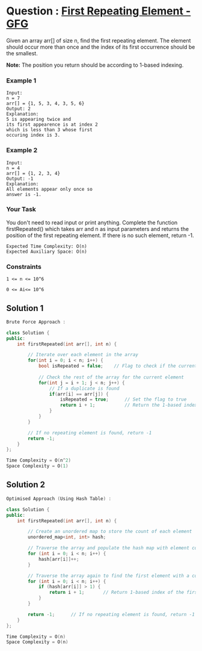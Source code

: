 # Question : [First Repeating Element - GFG](https://www.geeksforgeeks.org/problems/first-repeating-element4018/1)

Given an array arr[] of size n, find the first repeating element. The element should occur more than once and the index of its first occurrence should be the smallest.

**Note:** The position you return should be according to 1-based indexing.

### Example 1

```plaintext
Input:
n = 7
arr[] = {1, 5, 3, 4, 3, 5, 6}
Output: 2
Explanation:
5 is appearing twice and
its first appearence is at index 2
which is less than 3 whose first
occuring index is 3.
```

### Example 2

```plaintext
Input:
n = 4
arr[] = {1, 2, 3, 4}
Output: -1
Explanation:
All elements appear only once so
answer is -1.
```

### Your Task

You don't need to read input or print anything. Complete the function firstRepeated() which takes arr and n as input parameters and returns the position of the first repeating element. If there is no such element, return -1.

```plaintext
Expected Time Complexity: O(n)
Expected Auxiliary Space: O(n)
```

### Constraints

`1 <= n <= 10^6`

`0 <= Ai<= 10^6`

## Solution 1

```Cpp
Brute Force Approach : 

class Solution {
public:
    int firstRepeated(int arr[], int n) {

        // Iterate over each element in the array
        for(int i = 0; i < n; i++) {
            bool isRepeated = false;    // Flag to check if the current element is repeated
            
            // Check the rest of the array for the current element
            for(int j = i + 1; j < n; j++) {
                // If a duplicate is found
                if(arr[i] == arr[j]) {
                    isRepeated = true;      // Set the flag to true
                    return i + 1;           // Return the 1-based index of the first repeating element
                }
            }
        }

        // If no repeating element is found, return -1
        return -1;
    }
};

Time Complexity = O(n^2)
Space Complexity = O(1)
```

## Solution 2

```Cpp
Optimised Approach (Using Hash Table) : 

class Solution {
public:
    int firstRepeated(int arr[], int n) {

        // Create an unordered map to store the count of each element
        unordered_map<int, int> hash;

        // Traverse the array and populate the hash map with element counts
        for (int i = 0; i < n; i++) {
            hash[arr[i]]++;
        }

        // Traverse the array again to find the first element with a count greater than 1
        for (int i = 0; i < n; i++) {
            if (hash[arr[i]] > 1) {
                return i + 1;       // Return 1-based index of the first repeating element
            }
        }

        return -1;      // If no repeating element is found, return -1
    }
};

Time Complexity = O(n)
Space Complexity = O(n)
```
